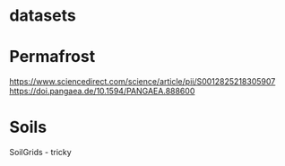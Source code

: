 # datasets

# Permafrost

https://www.sciencedirect.com/science/article/pii/S0012825218305907
https://doi.pangaea.de/10.1594/PANGAEA.888600

# Soils

SoilGrids - tricky
